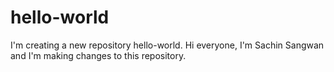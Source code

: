 # hello-world
I'm creating a new repository hello-world.
Hi everyone, I'm Sachin Sangwan and I'm making changes to this repository.
